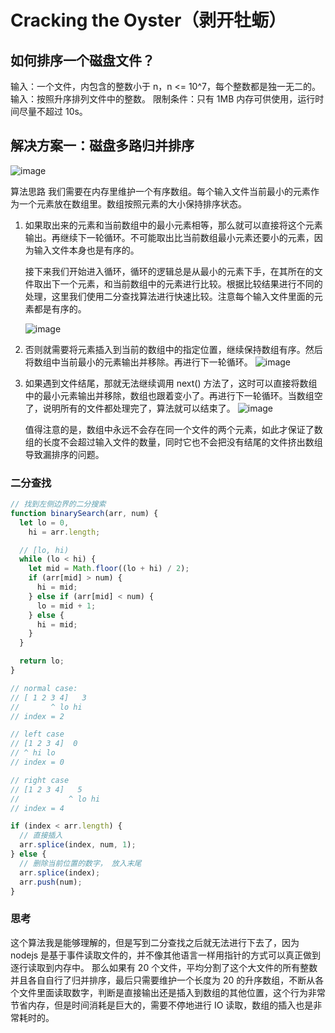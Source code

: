 # Cracking the Oyster（剥开牡蛎）

## 如何排序一个磁盘文件？

输入：一个文件，内包含的整数小于 n，n <= 10^7，每个整数都是独一无二的。
输入：按照升序排列文件中的整数。
限制条件：只有 1MB 内存可供使用，运行时间尽量不超过 10s。

## 解决方案一：磁盘多路归并排序

![image](https://ask.qcloudimg.com/http-save/yehe-1433204/ehz9o9d5fr.jpeg?imageView2/2/w/1620)

算法思路
我们需要在内存里维护一个有序数组。每个输入文件当前最小的元素作为一个元素放在数组里。数组按照元素的大小保持排序状态。

1.  如果取出来的元素和当前数组中的最小元素相等，那么就可以直接将这个元素输出。再继续下一轮循环。不可能取出比当前数组最小元素还要小的元素，因为输入文件本身也是有序的。

    接下来我们开始进入循环，循环的逻辑总是从最小的元素下手，在其所在的文件取出下一个元素，和当前数组中的元素进行比较。根据比较结果进行不同的处理，这里我们使用二分查找算法进行快速比较。注意每个输入文件里面的元素都是有序的。

    ![image](https://ask.qcloudimg.com/http-save/yehe-1433204/hsjld341zk.png?imageView2/2/w/1620)

2.  否则就需要将元素插入到当前的数组中的指定位置，继续保持数组有序。然后将数组中当前最小的元素输出并移除。再进行下一轮循环。
    ![image](https://ask.qcloudimg.com/http-save/yehe-1433204/o81pn0guw0.png?imageView2/2/w/1620)
3.  如果遇到文件结尾，那就无法继续调用 next() 方法了，这时可以直接将数组中的最小元素输出并移除，数组也跟着变小了。再进行下一轮循环。当数组空了，说明所有的文件都处理完了，算法就可以结束了。
    ![image](https://ask.qcloudimg.com/http-save/yehe-1433204/wcvmone8nl.png?imageView2/2/w/1620)

    值得注意的是，数组中永远不会存在同一个文件的两个元素，如此才保证了数组的长度不会超过输入文件的数量，同时它也不会把没有结尾的文件挤出数组导致漏排序的问题。

### 二分查找

```js
// 找到左侧边界的二分搜索
function binarySearch(arr, num) {
  let lo = 0,
    hi = arr.length;

  // [lo, hi)
  while (lo < hi) {
    let mid = Math.floor((lo + hi) / 2);
    if (arr[mid] > num) {
      hi = mid;
    } else if (arr[mid] < num) {
      lo = mid + 1;
    } else {
      hi = mid;
    }
  }

  return lo;
}

// normal case:
// [ 1 2 3 4]   3
//       ^ lo hi
// index = 2

// left case
// [1 2 3 4]  0
// ^ hi lo
// index = 0

// right case
// [1 2 3 4]   5
//           ^ lo hi
// index = 4

if (index < arr.length) {
  // 直接插入
  arr.splice(index, num, 1);
} else {
  // 删除当前位置的数字， 放入末尾
  arr.splice(index);
  arr.push(num);
}
```

### 思考

这个算法我是能够理解的，但是写到二分查找之后就无法进行下去了，因为 nodejs 是基于事件读取文件的，并不像其他语言一样用指针的方式可以真正做到逐行读取到内存中。
那么如果有 20 个文件，平均分割了这个大文件的所有整数并且各自自行了归并排序，最后只需要维护一个长度为 20 的升序数组，不断从各个文件里面读取数字，判断是直接输出还是插入到数组的其他位置，这个行为非常节省内存，但是时间消耗是巨大的，需要不停地进行 IO 读取，数组的插入也是非常耗时的。
